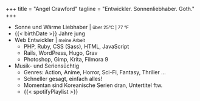 +++
title = "Angel Crawford"
tagline = "Entwickler. Sonnenliebhaber. Goth."
+++

* Sonne und Wärme Liebhaber | <small>über 25°C | 77 °F</small>
* {{< birthDate >}} Jahre jung
* Web Entwickler | <small><span style="color: darkred;"><i class="fas fa-heart"></i></span> meine Arbeit</small>
  * PHP, Ruby, CSS (Sass), HTML, JavaScript
  * Rails, WordPress, Hugo, Grav
  * Photoshop, Gimp, Krita, Filmora 9
* Musik- und Seriensüchtig
  * Genres: Action, Anime, Horror, Sci-Fi, Fantasy, Thriller ...
  * Schneller gesagt, einfach alles!
  * Momentan sind Koreanische Serien dran, Untertitel ftw.
  * {{< spotifyPlaylist >}}
